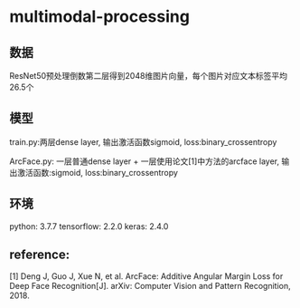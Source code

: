 # multimodal-processing
## 数据
ResNet50预处理倒数第二层得到2048维图片向量，每个图片对应文本标签平均26.5个
## 模型
train.py:两层dense layer, 输出激活函数sigmoid, loss:binary_crossentropy

ArcFace.py: 一层普通dense layer + 一层使用论文[1]中方法的arcface layer, 输出激活函数:sigmoid, loss:binary_crossentropy
## 环境
python: 3.7.7  tensorflow: 2.2.0 keras: 2.4.0
## reference:
[1] Deng J, Guo J, Xue N, et al. ArcFace: Additive Angular Margin Loss for Deep Face Recognition[J]. arXiv: Computer Vision and Pattern Recognition, 2018.

